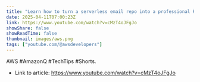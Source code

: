 ```yaml
---
title: "Learn how to turn a serverless email repo into a professional README with a &quot;valley girl&quot; version"
date: 2025-04-11T07:00:23Z
link: https://www.youtube.com/watch?v=cMzT4oJFgJo
showShare: false
showReadTime: false
thumbnail: images/aws.png
tags: ["youtube.com/@awsdevelopers"]
---
```

AWS #AmazonQ #TechTips #Shorts.

- Link to article: https://www.youtube.com/watch?v=cMzT4oJFgJo